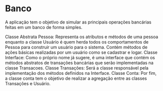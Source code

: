 # Banco
A aplicação tem o objetivo de simular as principais operações bancárias feitas em um banco de forma simples.

Classe Abstrata Pessoa: Representa os atributos e métodos de uma pessoa enquanto a classe Usuário é quem herda todos os comportamentos de Pessoa para construir um usuário para o sistema. Contém métodos de ações básicas realizadas por um usuário como se cadastrar e logar.
Classe Interface: Como o próprio nome já sugere, é uma interface que contém os métodos abstratos de transações bancárias que serão implementadas na classe Transacoes.
Classe Transações: Será a classe responsável pela implementação dos métodos definidos na Interface.
Classe Conta: Por fim, a classe conta tem o objetivo de realizar a agregação entre as classes Transações e Usuário.

